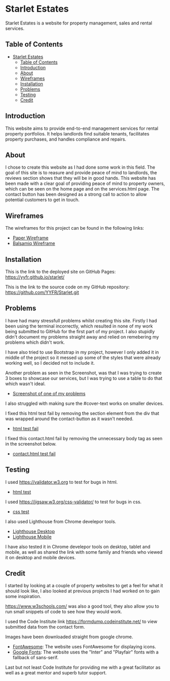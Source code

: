 # Starlet Estates

Starlet Estates is a website for property management, sales and rental services.

## Table of Contents

- [Starlet Estates](#starlet-estates)
  - [Table of Contents](#table-of-contents)
  - [Introduction](#introduction)
  - [About](#about)
  - [Wireframes](#wireframes)
  - [Installation](#installation)
  - [Problems](#problems)
  - [Testing](#testing)
  - [Credit](#credit)

## Introduction

This website aims to provide end-to-end management services for rental property portfolios. It helps landlords find suitable tenants, facilitates property purchases, and handles compliance and repairs.

## About

I chose to create this website as I had done some work in this field.
The goal of this site is to reasure and provide peace of mind to landlords, the reviews section shows that they will be in good hands. This website has been made with a clear goal of providing peace of mind to property owners, which can be seen on the home page and on the services.html page. The contact button has been designed as a strong call to action to allow potential customers to get in touch.

## Wireframes

The wireframes for this project can be found in the following links:

- [Paper Wireframe](assets/images/paperwireframes.jpg)
- [Balsamiq Wireframe](assets/images/homewireframe.jpg)

## Installation

This is the link to the deployed site on GitHub Pages:
<https://yyfr.github.io/starlet/>

This is the link to the source code on my GitHub repository:
<https://github.com/YYFR/Starlet.git>

## Problems

I have had many stressfull problems whilst creating this site.
Firstly I had been using the terminal incorrectly, which resulted in none of my work being submitted to GitHub for the first part of my project. I also stupidly didn't document my problems straight away and relied on remebering my problems which didn't work.

I have also tried to use Bootstrap in my project, however I only added it in middle of the project so it messed up some of the styles that were already working well, so I decided not to include it.

Another problem as seen in the Screenshot, was that I was trying to create 3 boxes to showcase our services, but I was trying to use a table to do that which wasn't ideal.

- [Screenshot of one of my problems](assets/images/Screenshot.png)

I also struggled with making sure the #cover-text works on smaller devices.

I fixed this html test fail by removing the section element from the div that was wrapped around the contact-button as it wasn't needed.

- [html test fail](assets/images/htmltestfail.png)

I fixed this contact.html fail by removing the unnecessary body tag as seen in the screenshot below.

- [contact.html test fail](assets/images/contacttest.png)

## Testing

I used https://validator.w3.org to test for bugs in html.

- [html test](assets/images/htmltest.png)

I used <https://jigsaw.w3.org/css-validator/> to test for bugs in css.

- [css test](assets/images/csstest.png)

I also used Lighthouse from Chrome develepor tools.

- [Lighthouse Desktop](assets/images/lighthousedesktop.jpg)
- [Lighthouse Mobile](assets/images/lighthousemobile.jpg)

I have also tested it in Chrome develepor tools on desktop, tablet and mobile, as well as shared the link with some family and friends who viewed it on desktop and mobile devices.

## Credit

I started by looking at a couple of property websites to get a feel for what it should look like, I also looked at previous projects I had worked on to gain some inspiration.

<https://www.w3schools.com/> was also a good tool, they also allow you to run small snippets of code to see how they would work.

I used the Code Institute link https://formdump.codeinstitute.net/ to view submitted data from the contact form.

Images have been downloaded straight from google chrome.

- [FontAwesome](https://fontawesome.com/): The website uses FontAwesome for displaying icons.
- [Google Fonts](https://fonts.google.com/): The website uses the "Inter" and "Playfair" fonts with a fallback of sans-serif.

Last but not least Code Institute for providing me with a great facilitator as well as a great mentor and superb tutor support.
